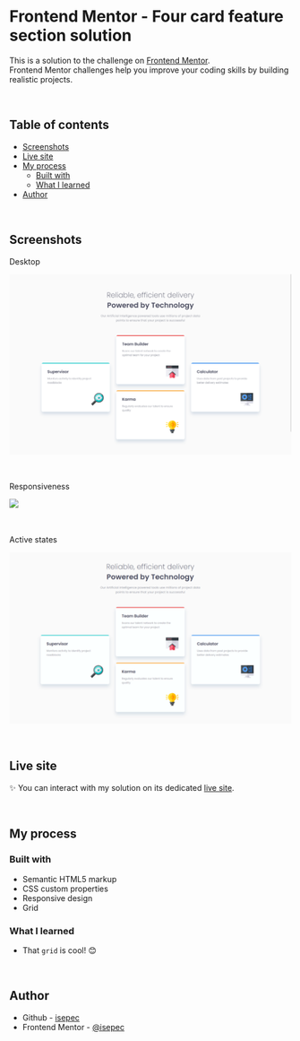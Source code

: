 # Frontend Mentor - Four card feature section solution

This is a solution to the challenge on [Frontend Mentor](https://www.frontendmentor.io/).
<br>
Frontend Mentor challenges help you improve your coding skills by building realistic projects.

<br>

## Table of contents
  - [Screenshots](#screenshots)
  - [Live site](#live-site)
  - [My process](#my-process)
    - [Built with](#built-with)
    - [What I learned](#what-i-learned)
  - [Author](#author)

<br>

## Screenshots

Desktop

![](./screenshots/screenshot_desktop.png)

<br>

Responsiveness

![](./screenshots/screenshot_responsiveness.gif)

<br>

Active states

![](./screenshots/screenshot_active-states.gif)

<br>


## Live site

✨ You can interact with my solution on its dedicated [live site](https://isepec.github.io/four-card-feature-section/).

<br>

## My process

### Built with

- Semantic HTML5 markup
- CSS custom properties
- Responsive design
- Grid

### What I learned

- That `grid` is cool! 😊

<br>

## Author
- Github - [isepec](https://github.com/isepec)
- Frontend Mentor - [@isepec](https://www.frontendmentor.io/profile/isepec)